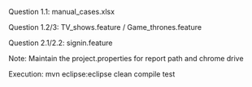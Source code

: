Question 1.1: manual_cases.xlsx

Question 1.2/3: TV_shows.feature / Game_thrones.feature

Question 2.1/2.2: signin.feature

Note: Maintain the project.properties for report path and chrome drive

Execution: mvn eclipse:eclipse clean compile test
